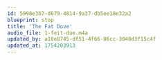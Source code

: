 ```yaml
---
id: 5998e3b7-d879-4814-9a37-db5ee18e32a2
blueprint: stop
title: 'The Fat Dove'
audio_file: 1-feit-due.m4a
updated_by: a10e8745-df51-4f66-86cc-3040d3f15c4f
updated_at: 1754203913
---
```

